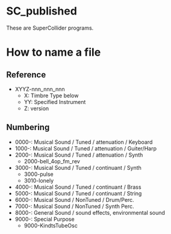 # SC_published
 These are SuperCollider programs.

# How to name a file

## Reference
- XYYZ-nnn_nnn_nnn
  - X: Timbre Type below
  - YY: Specified Instrument
  - Z: version

## Numbering
- 0000-: Musical Sound / Tuned / attenuation / Keyboard
- 1000-: Musical Sound / Tuned / attenuation / Guiter/Harp
- 2000-: Musical Sound / Tuned / attenuation / Synth
  - 2000-bell_4op_fm_rev
- 3000-: Musical Sound / Tuned / continuant / Synth
  - 3000-pulse
  - 3010-lonely
- 4000-: Musical Sound / Tuned / continuant / Brass
- 5000-: Musical Sound / Tuned / continuant / String
- 6000-: Musical Sound / NonTuned / Drum/Perc.
- 7000-: Musical Sound / NonTuned / Synth Perc.
- 8000-: General Sound / sound effects, environmental sound
- 9000-: Special Purpose
  - 9000-KindtsTubeOsc


